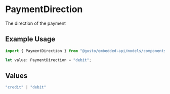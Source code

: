 # PaymentDirection

The direction of the payment

## Example Usage

```typescript
import { PaymentDirection } from "@gusto/embedded-api/models/components/achtransaction.js";

let value: PaymentDirection = "debit";
```

## Values

```typescript
"credit" | "debit"
```